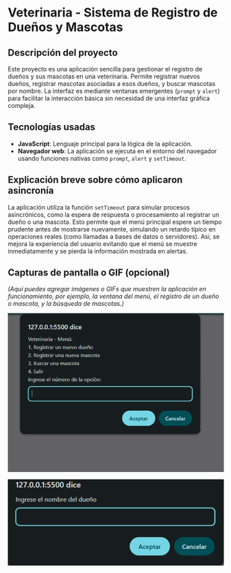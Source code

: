 # Veterinaria - Sistema de Registro de Dueños y Mascotas

## Descripción del proyecto

Este proyecto es una aplicación sencilla para gestionar el registro de dueños y sus mascotas en una veterinaria. Permite registrar nuevos dueños, registrar mascotas asociadas a esos dueños, y buscar mascotas por nombre. La interfaz es mediante ventanas emergentes (`prompt` y `alert`) para facilitar la interacción básica sin necesidad de una interfaz gráfica compleja.

## Tecnologías usadas

- **JavaScript**: Lenguaje principal para la lógica de la aplicación.
- **Navegador web**: La aplicación se ejecuta en el entorno del navegador usando funciones nativas como `prompt`, `alert` y `setTimeout`.

## Explicación breve sobre cómo aplicaron asincronía

La aplicación utiliza la función `setTimeout` para simular procesos asincrónicos, como la espera de respuesta o procesamiento al registrar un dueño o una mascota. Esto permite que el menú principal espere un tiempo prudente antes de mostrarse nuevamente, simulando un retardo típico en operaciones reales (como llamadas a bases de datos o servidores). Así, se mejora la experiencia del usuario evitando que el menú se muestre inmediatamente y se pierda la información mostrada en alertas.

## Capturas de pantalla o GIF (opcional)

*(Aquí puedes agregar imágenes o GIFs que muestren la aplicación en funcionamiento, por ejemplo, la ventana del menú, el registro de un dueño o mascota, y la búsqueda de mascotas.)*

![Captura de menú principal](media/image.png)

![Captura de registro de dueño](media/dueño.png)

